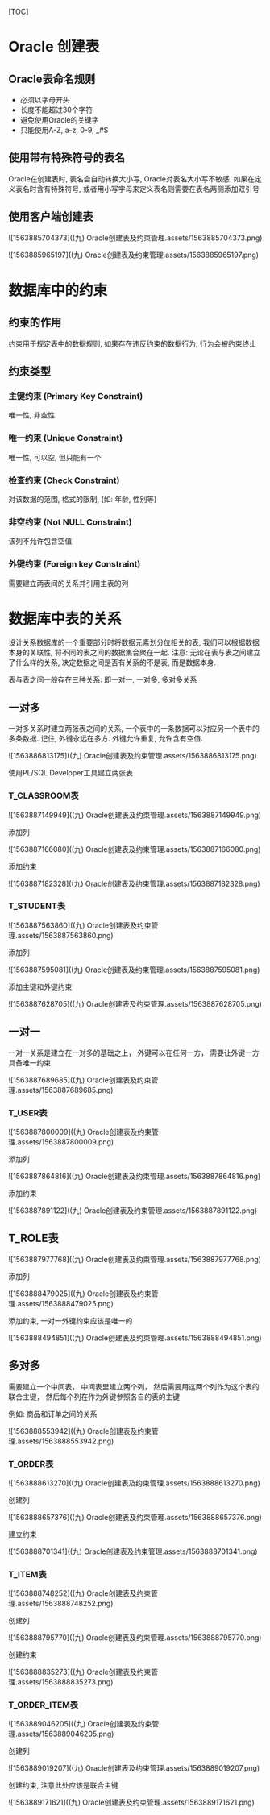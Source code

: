 [TOC]

# Oracle 创建表

## Oracle表命名规则

- 必须以字母开头
- 长度不能超过30个字符
- 避免使用Oracle的关键字
- 只能使用A-Z, a-z, 0-9, _#$

## 使用带有特殊符号的表名

Oracle在创建表时, 表名会自动转换大小写, Oracle对表名大小写不敏感. 如果在定义表名时含有特殊符号, 或者用小写字母来定义表名则需要在表名两侧添加双引号

## 使用客户端创建表

![1563885704373]((九) Oracle创建表及约束管理.assets/1563885704373.png)

![1563885965197]((九) Oracle创建表及约束管理.assets/1563885965197.png)

# 数据库中的约束

## 约束的作用

约束用于规定表中的数据规则, 如果存在违反约束的数据行为, 行为会被约束终止

## 约束类型

### 主键约束 (Primary Key Constraint)

唯一性, 非空性

### 唯一约束 (Unique Constraint)

唯一性, 可以空, 但只能有一个

### 检查约束 (Check Constraint)

对该数据的范围, 格式的限制, (如: 年龄, 性别等)

### 非空约束 (Not NULL Constraint)

该列不允许包含空值

### 外键约束 (Foreign key Constraint)

需要建立两表间的关系并引用主表的列

# 数据库中表的关系

设计关系数据库的一个重要部分时将数据元素划分位相关的表, 我们可以根据数据本身的关联性, 将不同的表之间的数据集合聚在一起. 注意: 无论在表与表之间建立了什么样的关系, 决定数据之间是否有关系的不是表, 而是数据本身.

表与表之间一般存在三种关系: 即一对一, 一对多, 多对多关系

## 一对多

一对多关系时建立两张表之间的关系, 一个表中的一条数据可以对应另一个表中的多条数据. 记住, 外键永远在多方. 外键允许重复, 允许含有空值.

![1563886813175]((九) Oracle创建表及约束管理.assets/1563886813175.png)

使用PL/SQL Developer工具建立两张表

### T_CLASSROOM表

![1563887149949]((九) Oracle创建表及约束管理.assets/1563887149949.png)

添加列

![1563887166080]((九) Oracle创建表及约束管理.assets/1563887166080.png)

添加约束

![1563887182328]((九) Oracle创建表及约束管理.assets/1563887182328.png)

### T_STUDENT表

![1563887563860]((九) Oracle创建表及约束管理.assets/1563887563860.png)

添加列

![1563887595081]((九) Oracle创建表及约束管理.assets/1563887595081.png)

添加主键和外键约束

![1563887628705]((九) Oracle创建表及约束管理.assets/1563887628705.png)

## 一对一

一对一关系是建立在一对多的基础之上， 外键可以在任何一方， 需要让外键一方具备唯一约束 

![1563887689685]((九) Oracle创建表及约束管理.assets/1563887689685.png)

### T_USER表

![1563887800009]((九) Oracle创建表及约束管理.assets/1563887800009.png)

添加列

![1563887864816]((九) Oracle创建表及约束管理.assets/1563887864816.png)

添加约束

![1563887891122]((九) Oracle创建表及约束管理.assets/1563887891122.png)

## T_ROLE表

![1563887977768]((九) Oracle创建表及约束管理.assets/1563887977768.png)

添加列

![1563888479025]((九) Oracle创建表及约束管理.assets/1563888479025.png)

添加约束, 一对一外键约束应该是唯一的

![1563888494851]((九) Oracle创建表及约束管理.assets/1563888494851.png)

## 多对多

需要建立一个中间表， 中间表里建立两个列， 然后需要用这两个列作为这个表的联合主键， 然后每个列在作为外键参照各自的表的主键 

例如: 商品和订单之间的关系

![1563888553942]((九) Oracle创建表及约束管理.assets/1563888553942.png)

### T_ORDER表

![1563888613270]((九) Oracle创建表及约束管理.assets/1563888613270.png)

创建列

![1563888657376]((九) Oracle创建表及约束管理.assets/1563888657376.png)

建立约束

![1563888701341]((九) Oracle创建表及约束管理.assets/1563888701341.png)

### T_ITEM表

![1563888748252]((九) Oracle创建表及约束管理.assets/1563888748252.png)

创建列

![1563888795770]((九) Oracle创建表及约束管理.assets/1563888795770.png)

创建约束

![1563888835273]((九) Oracle创建表及约束管理.assets/1563888835273.png)

### T_ORDER_ITEM表

![1563889046205]((九) Oracle创建表及约束管理.assets/1563889046205.png)

创建列

![1563889019207]((九) Oracle创建表及约束管理.assets/1563889019207.png)

创建约束, 注意此处应该是联合主键

![1563889171621]((九) Oracle创建表及约束管理.assets/1563889171621.png)